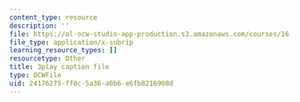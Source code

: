 ```yaml
---
content_type: resource
description: ''
file: https://ol-ocw-studio-app-production.s3.amazonaws.com/courses/16-687-private-pilot-ground-school-january-iap-2019/24176275ff0c5a36a0b6e6fb8216908d_OlQie93CwLY.vtt
file_type: application/x-subrip
learning_resource_types: []
resourcetype: Other
title: 3play caption file
type: OCWFile
uid: 24176275-ff0c-5a36-a0b6-e6fb8216908d
---
```

